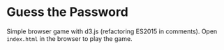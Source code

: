 # Guess the Password

Simple browser game with d3.js (refactoring ES2015 in comments). Open `index.html` in the browser to play the game. 

